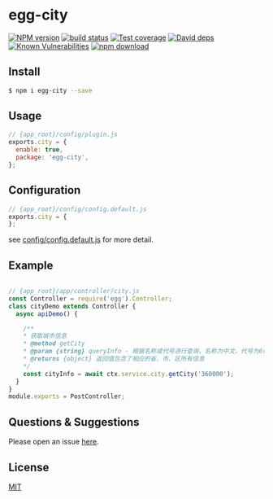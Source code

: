 # egg-city

[![NPM version][npm-image]][npm-url]
[![build status][travis-image]][travis-url]
[![Test coverage][codecov-image]][codecov-url]
[![David deps][david-image]][david-url]
[![Known Vulnerabilities][snyk-image]][snyk-url]
[![npm download][download-image]][download-url]

[npm-image]: https://img.shields.io/npm/v/egg-city.svg?style=flat-square
[npm-url]: https://npmjs.org/package/egg-city
[travis-image]: https://www.travis-ci.org/JsonMa/egg-city.svg?branch=master
[travis-url]: https://www.travis-ci.org/JsonMa/egg-city
[codecov-image]: https://codecov.io/gh/JsonMa/egg-city/branch/master/graph/badge.svg
[codecov-url]: https://codecov.io/gh/JsonMa/egg-city
[david-image]: https://img.shields.io/david/JsonMa/egg-city.svg?style=flat-square
[david-url]: https://david-dm.org/JsonMa/egg-city
[snyk-image]: https://snyk.io/test/npm/egg-city/badge.svg?style=flat-square
[snyk-url]: https://snyk.io/test/npm/egg-city
[download-image]: https://img.shields.io/npm/dm/egg-city.svg?style=flat-square
[download-url]: https://npmjs.org/package/egg-city

<!--
Description here.
-->

## Install

```bash
$ npm i egg-city --save
```

## Usage

```js
// {app_root}/config/plugin.js
exports.city = {
  enable: true,
  package: 'egg-city',
};
```

## Configuration

```js
// {app_root}/config/config.default.js
exports.city = {
};
```

see [config/config.default.js](config/config.default.js) for more detail.

## Example

```js

// {app_root}/app/controller/city.js
const Controller = require('egg').Controller;
class cityDemo extends Controller {
  async apiDemo() {

    /**
    * 获取城市信息
    * @method getCity
    * @param {string} queryInfo - 根据名称或代号进行查询，名称为中文，代号为6位数字组成的字符串
    * @returns {object} 返回值包含了相应的省、市、区所有信息
    */
    const cityInfo = await ctx.service.city.getCity('360000');
  }
}
module.exports = PostController;
```

## Questions & Suggestions

Please open an issue [here](https://github.com/JsonMa/egg-city/issues).

## License

[MIT](LICENSE)
